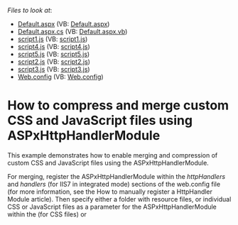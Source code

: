 <!-- default file list -->
*Files to look at*:

* [Default.aspx](./CS/Default.aspx) (VB: [Default.aspx](./VB/Default.aspx))
* [Default.aspx.cs](./CS/Default.aspx.cs) (VB: [Default.aspx.vb](./VB/Default.aspx.vb))
* [script1.js](./CS/script1.js) (VB: [script1.js](./VB/script1.js))
* [script4.js](./CS/script4.js) (VB: [script4.js](./VB/script4.js))
* [script5.js](./CS/script5.js) (VB: [script5.js](./VB/script5.js))
* [script2.js](./CS/Scripts/script2.js) (VB: [script2.js](./VB/Scripts/script2.js))
* [script3.js](./CS/Scripts/script3.js) (VB: [script3.js](./VB/Scripts/script3.js))
* [Web.config](./CS/Web.config) (VB: [Web.config](./VB/Web.config))
<!-- default file list end -->
# How to compress and merge custom CSS and JavaScript files using ASPxHttpHandlerModule


<p>This example demonstrates how to enable merging and compression of custom CSS and JavaScript files using the ASPxHttpHandlerModule.</p><p>For merging, register the ASPxHttpHandlerModule within the <i>httpHandlers</i> and <i>handlers</i> (for IIS7 in integrated mode) sections of the web.config file (for more information, see the How to manually register a HttpHandler Module article). Then specify either a folder with resource files, or individual CSS or JavaScript files as a parameter for the  ASPxHttpHandlerModule within the <link> (for CSS files) or <script> (for JavaScript files) tag. </p><p>If a folder is specified as a parameter, resource files are initially merged and then compressed. Such merging causes a page to load faster. Linking individual resource files is useful only for compressing the specified CSS and JScript files.</p><p><strong>See also:</strong><br />
<a href="https://www.devexpress.com/Support/Center/p/E1788">How to compress and merge custom CSS and Script files</a></p>

<br/>


